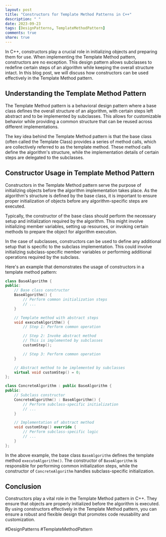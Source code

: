 ```yaml
---
layout: post
title: "Constructors for Template Method Patterns in C++"
description: " "
date: 2023-09-23
tags: [DesignPatterns, TemplateMethodPattern]
comments: true
share: true
---
```


In C++, constructors play a crucial role in initializing objects and preparing them for use. When implementing the Template Method pattern, constructors are no exception. This design pattern allows subclasses to redefine certain steps of an algorithm while keeping the overall structure intact. In this blog post, we will discuss how constructors can be used effectively in the Template Method pattern.

## Understanding the Template Method Pattern

The Template Method pattern is a behavioral design pattern where a base class defines the overall structure of an algorithm, with certain steps left abstract and to be implemented by subclasses. This allows for customizable behavior while providing a common structure that can be reused across different implementations.

The key idea behind the Template Method pattern is that the base class (often called the Template Class) provides a series of method calls, which are collectively referred to as the template method. These method calls define the algorithm's structure, while the implementation details of certain steps are delegated to the subclasses.

## Constructor Usage in Template Method Pattern

Constructors in the Template Method pattern serve the purpose of initializing objects before the algorithm implementation takes place. As the algorithm's structure is defined by the base class, it is important to ensure proper initialization of objects before any algorithm-specific steps are executed.

Typically, the constructor of the base class should perform the necessary setup and initialization required by the algorithm. This might involve initializing member variables, setting up resources, or invoking certain methods to prepare the object for algorithm execution.

In the case of subclasses, constructors can be used to define any additional setup that is specific to the subclass implementation. This could involve initializing subclass-specific member variables or performing additional operations required by the subclass.

Here's an example that demonstrates the usage of constructors in a template method pattern:

```cpp
class BaseAlgorithm {
public:
    // Base class constructor
    BaseAlgorithm() {
        // Perform common initialization steps
        // ...
    }

    // Template method with abstract steps
    void executeAlgorithm() {
        // Step 1: Perform common operation

        // Step 2: Invoke abstract method
        // This is implemented by subclasses
        customStep();

        // Step 3: Perform common operation
    }

    // Abstract method to be implemented by subclasses
    virtual void customStep() = 0;
};

class ConcreteAlgorithm : public BaseAlgorithm {
public:
    // Subclass constructor
    ConcreteAlgorithm() : BaseAlgorithm() {
        // Perform subclass-specific initialization
        // ...
    }

    // Implementation of abstract method
    void customStep() override {
        // Perform subclass-specific logic
        // ...
    }
};
```

In the above example, the base class `BaseAlgorithm` defines the template method `executeAlgorithm()`. The constructor of `BaseAlgorithm` is responsible for performing common initialization steps, while the constructor of `ConcreteAlgorithm` handles subclass-specific initialization.

## Conclusion

Constructors play a vital role in the Template Method pattern in C++. They ensure that objects are properly initialized before the algorithm is executed. By using constructors effectively in the Template Method pattern, you can ensure a robust and flexible design that promotes code reusability and customization.

#DesignPatterns #TemplateMethodPattern